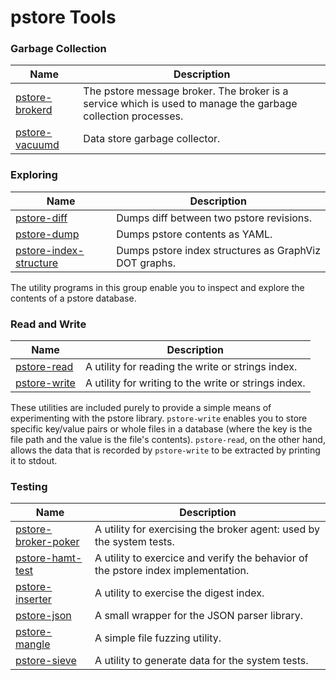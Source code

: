 # pstore Tools

### Garbage Collection

| Name | Description |
| --- | --- |
| [pstore-brokerd](broker/) | The pstore message broker. The broker is a service which is used to manage the garbage collection processes. |
| [pstore-vacuumd](vacum/) | Data store garbage collector. |

### Exploring

| Name | Description |
| --- | --- |
| [pstore-diff](diff/) | Dumps diff between two pstore revisions. |
| [pstore-dump](dump/) | Dumps pstore contents as YAML. |
| [pstore-index-structure](index_structure/) | Dumps pstore index structures as GraphViz DOT graphs. |

The utility programs in this group enable you to inspect and explore the contents of a pstore database.

### Read and Write

| Name | Description |
| --- | --- |
| [pstore-read](read/) | A utility for reading the write or strings index. |
| [pstore-write](write/) | A utility for writing to the write or strings index. |

These utilities are included purely to provide a simple means of experimenting with the pstore library. `pstore-write` enables you to store specific key/value pairs or whole files in a database (where the key is the file path and the value is the file's contents). `pstore-read`, on the other hand, allows the data that is recorded by `pstore-write` to be extracted by printing it to stdout.

### Testing

| Name | Description |
| --- | --- |
| [pstore-broker-poker](broker_poker/) | A utility for exercising the broker agent: used by the system tests.  |
| [pstore-hamt-test](hamt_test/) | A utility to exercice and verify the behavior of the pstore index implementation. |
| [pstore-inserter](inserter/) | A utility to exercise the digest index. |
| [pstore-json](json/) | A small wrapper for the JSON parser library. |
| [pstore-mangle](mangle/) | A simple file fuzzing utility. |
| [pstore-sieve](sieve/) | A utility to generate data for the system tests. |

